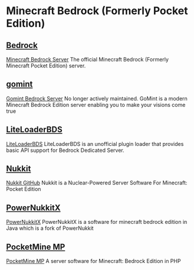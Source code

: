 # Minecraft Bedrock (Formerly Pocket Edition)

## [Bedrock](/minecraft/bedrock/bedrock)

[Minecraft Bedrock Server](https://minecraft.net/en-us/download/server/bedrock/)
The official Minecraft Bedrock (Formerly Minecraft Pocket Edition) server.

## [gomint](/minecraft/bedrock/gomint)

[Gomint Bedrock Server](https://github.com/gomint/gomint)
No longer actively maintained.
GoMint is a modern Minecraft Bedrock Edition server enabling you to make your visions come true

## [LiteLoaderBDS](/minecraft/bedrock/LiteLoader-bedrock/)

[LiteLoaderBDS](https://github.com/LiteLDev/LiteLoaderBDS)
LiteLoaderBDS is an unofficial plugin loader that provides basic API support for Bedrock Dedicated Server.

## [Nukkit](/minecraft/bedrock/nukkit)

[Nukkit GitHub](https://github.com/Nukkit/Nukkit)
Nukkit is a Nuclear-Powered Server Software For Minecraft: Pocket Edition

## [PowerNukkitX](/minecraft/bedrock/PowerNukkitX)

[PowerNukkitX](https://github.com/PowerNukkitX/PowerNukkitX)
PowerNukkitX is a software for minecraft bedrock edition in Java which is a fork of PowerNukkit

## [PocketMine MP](/minecraft/bedrock/pocketmine_mp)

[PocketMine MP](https://github.com/pmmp/PocketMine-MP)
A server software for Minecraft: Bedrock Edition in PHP
